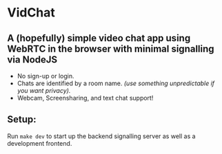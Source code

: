 # VidChat
A (hopefully) simple video chat app using WebRTC in the browser with minimal signalling via NodeJS
---

- No sign-up or login.
- Chats are identified by a room name. *(use something unpredictable if you want privacy).*
- Webcam, Screensharing, and text chat support!

Setup:
---
Run `make dev` to start up the backend signalling server as well as a development frontend.
